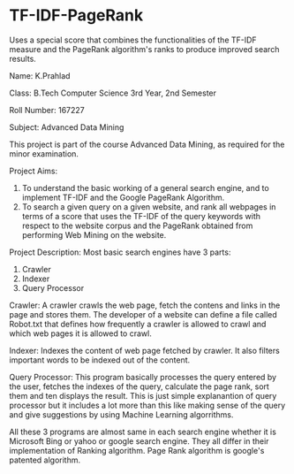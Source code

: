 # TF-IDF-PageRank
Uses a special score that combines the functionalities of the TF-IDF measure and the PageRank algorithm's ranks to produce improved search results.

Name: K.Prahlad

Class: B.Tech Computer Science 3rd Year, 2nd Semester

Roll Number: 167227

Subject: Advanced Data Mining

This project is part of the course Advanced Data Mining, as required for the minor examination.

Project Aims:

1. To understand the basic working of a general search engine, and to implement TF-IDF and the Google PageRank Algorithm. 
2. To search a given query on a given website, and rank all webpages in terms of a score that uses the TF-IDF of the query keywords with respect to the website corpus and the PageRank obtained from performing Web Mining on the website.

Project Description:
Most basic search engines have 3 parts:
1. Crawler
2. Indexer
3. Query Processor

Crawler:
A crawler crawls the web page, fetch the contens and links in the page and stores them. 
The developer of a website can define a file called Robot.txt that defines how frequently a crawler is allowed to crawl and 
which web pages it is allowed to crawl.

Indexer:
Indexes the content of web page fetched by crawler. It also filters important words to be indexed out of the content.

Query Processor:
This program basically processes the query entered by the user, fetches the indexes of the query, calculate the page rank, sort them and ten displays the result. This is just simple explanantion of query processor but it includes a lot more than this like	making sense of the query and give suggestions by using Machine Learning algorrithms.

All these 3 programs are almost same in each search engine whether it is Microsoft Bing or yahoo or google search engine. They all differ in their implementation of Ranking algorithm. Page Rank algorithm is google's patented algorithm.
